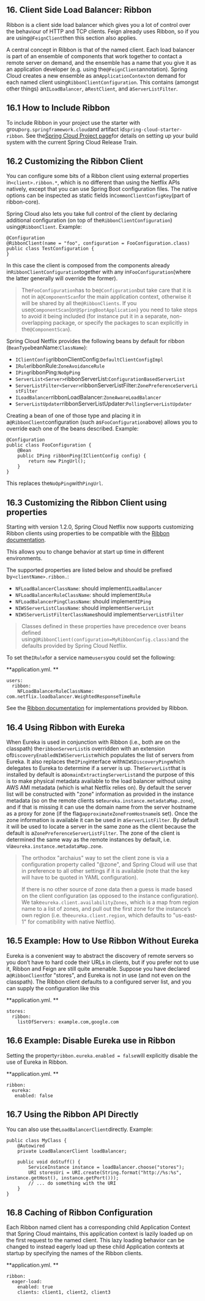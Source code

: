 ## 16. Client Side Load Balancer: Ribbon

Ribbon is a client side load balancer which gives you a lot of control over the behaviour of HTTP and TCP clients. Feign already uses Ribbon, so if you are using`@FeignClient`then this section also applies.

A central concept in Ribbon is that of the named client. Each load balancer is part of an ensemble of components that work together to contact a remote server on demand, and the ensemble has a name that you give it as an application developer \(e.g. using the`@FeignClient`annotation\). Spring Cloud creates a new ensemble as an`ApplicationContext`on demand for each named client using`RibbonClientConfiguration`. This contains \(amongst other things\) an`ILoadBalancer`, a`RestClient`, and a`ServerListFilter`.

## 16.1 How to Include Ribbon

To include Ribbon in your project use the starter with group`org.springframework.cloud`and artifact id`spring-cloud-starter-ribbon`. See the[Spring Cloud Project page](https://projects.spring.io/spring-cloud/)for details on setting up your build system with the current Spring Cloud Release Train.

## 16.2 Customizing the Ribbon Client

You can configure some bits of a Ribbon client using external properties in`<client>.ribbon.*`, which is no different than using the Netflix APIs natively, except that you can use Spring Boot configuration files. The native options can be inspected as static fields in`CommonClientConfigKey`\(part of ribbon-core\).

Spring Cloud also lets you take full control of the client by declaring additional configuration \(on top of the`RibbonClientConfiguration`\) using`@RibbonClient`. Example:

    @Configuration
    @RibbonClient(name = "foo", configuration = FooConfiguration.class)
    public class TestConfiguration {
    }
    

In this case the client is composed from the components already in`RibbonClientConfiguration`together with any in`FooConfiguration`\(where the latter generally will override the former\).

> The`FooConfiguration`has to be`@Configuration`but take care that it is not in a`@ComponentScan`for the main application context, otherwise it will be shared by all the`@RibbonClients`. If you use`@ComponentScan`\(or`@SpringBootApplication`\) you need to take steps to avoid it being included \(for instance put it in a separate, non-overlapping package, or specify the packages to scan explicitly in the`@ComponentScan`\).

Spring Cloud Netflix provides the following beans by default for ribbon \(`BeanType`beanName:`ClassName`\):

* `IClientConfig`ribbonClientConfig:`DefaultClientConfigImpl`
* `IRule`ribbonRule:`ZoneAvoidanceRule`
* `IPing`ribbonPing:`NoOpPing`
* `ServerList<Server>`ribbonServerList:`ConfigurationBasedServerList`
* `ServerListFilter<Server>`ribbonServerListFilter:`ZonePreferenceServerListFilter`
* `ILoadBalancer`ribbonLoadBalancer:`ZoneAwareLoadBalancer`
* `ServerListUpdater`ribbonServerListUpdater:`PollingServerListUpdater`

Creating a bean of one of those type and placing it in a`@RibbonClient`configuration \(such as`FooConfiguration`above\) allows you to override each one of the beans described. Example:

    @Configuration
    public class FooConfiguration {
        @Bean
        public IPing ribbonPing(IClientConfig config) {
            return new PingUrl();
        }
    }
    

This replaces the`NoOpPing`with`PingUrl`.

## 16.3 Customizing the Ribbon Client using properties

Starting with version 1.2.0, Spring Cloud Netflix now supports customizing Ribbon clients using properties to be compatible with the [Ribbon documentation](https://github.com/Netflix/ribbon/wiki/Working-with-load-balancers#components-of-load-balancer).

This allows you to change behavior at start up time in different environments.

The supported properties are listed below and should be prefixed by`<clientName>.ribbon.`:

* `NFLoadBalancerClassName`: should implement`ILoadBalancer`
* `NFLoadBalancerRuleClassName`: should implement`IRule`
* `NFLoadBalancerPingClassName`: should implement`IPing`
* `NIWSServerListClassName`: should implement`ServerList`
* `NIWSServerListFilterClassName`should implement`ServerListFilter`

> Classes defined in these properties have precedence over beans defined using`@RibbonClient(configuration=MyRibbonConfig.class)`and the defaults provided by Spring Cloud Netflix.

To set the`IRule`for a service name`users`you could set the following:

**application.yml. **

    users:
      ribbon:
        NFLoadBalancerRuleClassName: com.netflix.loadbalancer.WeightedResponseTimeRule
    

See the [Ribbon documentation](https://github.com/Netflix/ribbon/wiki/Working-with-load-balancers) for implementations provided by Ribbon.

## 16.4 Using Ribbon with Eureka

When Eureka is used in conjunction with Ribbon \(i.e., both are on the classpath\) the`ribbonServerList`is overridden with an extension of`DiscoveryEnabledNIWSServerList`which populates the list of servers from Eureka. It also replaces the`IPing`interface with`NIWSDiscoveryPing`which delegates to Eureka to determine if a server is up. The`ServerList`that is installed by default is a`DomainExtractingServerList`and the purpose of this is to make physical metadata available to the load balancer without using AWS AMI metadata \(which is what Netflix relies on\). By default the server list will be constructed with "zone" information as provided in the instance metadata \(so on the remote clients set`eureka.instance.metadataMap.zone`\), and if that is missing it can use the domain name from the server hostname as a proxy for zone \(if the flag`approximateZoneFromHostname`is set\). Once the zone information is available it can be used in a`ServerListFilter`. By default it will be used to locate a server in the same zone as the client because the default is a`ZonePreferenceServerListFilter`. The zone of the client is determined the same way as the remote instances by default, i.e. via`eureka.instance.metadataMap.zone`.

> The orthodox "archaius" way to set the client zone is via a configuration property called "@zone", and Spring Cloud will use that in preference to all other settings if it is available \(note that the key will have to be quoted in YAML configuration\).
> 
> If there is no other source of zone data then a guess is made based on the client configuration \(as opposed to the instance configuration\). We take`eureka.client.availabilityZones`, which is a map from region name to a list of zones, and pull out the first zone for the instance’s own region \(i.e. the`eureka.client.region`, which defaults to "us-east-1" for comatibility with native Netflix\).

## 16.5 Example: How to Use Ribbon Without Eureka

Eureka is a convenient way to abstract the discovery of remote servers so you don’t have to hard code their URLs in clients, but if you prefer not to use it, Ribbon and Feign are still quite amenable. Suppose you have declared a`@RibbonClient`for "stores", and Eureka is not in use \(and not even on the classpath\). The Ribbon client defaults to a configured server list, and you can supply the configuration like this

**application.yml. **

    stores:
      ribbon:
        listOfServers: example.com,google.com
    

## 16.6 Example: Disable Eureka use in Ribbon

Setting the property`ribbon.eureka.enabled = false`will explicitly disable the use of Eureka in Ribbon.

**application.yml. **

    ribbon:
      eureka:
       enabled: false
    

## 16.7 Using the Ribbon API Directly

You can also use the`LoadBalancerClient`directly. Example:

    public class MyClass {
        @Autowired
        private LoadBalancerClient loadBalancer;
    
        public void doStuff() {
            ServiceInstance instance = loadBalancer.choose("stores");
            URI storesUri = URI.create(String.format("http://%s:%s", instance.getHost(), instance.getPort()));
            // ... do something with the URI
        }
    }
    

## 16.8 Caching of Ribbon Configuration

Each Ribbon named client has a corresponding child Application Context that Spring Cloud maintains, this application context is lazily loaded up on the first request to the named client. This lazy loading behavior can be changed to instead eagerly load up these child Application contexts at startup by specifying the names of the Ribbon clients.

**application.yml. **

    ribbon:
      eager-load:
        enabled: true
        clients: client1, client2, client3